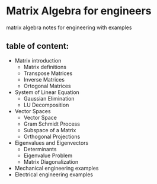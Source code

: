 # Matrix Algebra for engineers

matrix algebra notes for engineering with examples

## table of content:

- Matrix introduction
    - Matrix definitions
    - Transpose Matrices
    - Inverse Matrices
    - Ortogonal Matrices
- System of Linear Equation
    - Gaussian Elimination
    - LU Decomposition
- Vector Spaces
    - Vector Space
    - Gram Schmidt Process
    - Subspace of a Matrix
    - Orthogonal Projections
- Eigenvalues and Eigenvectors
    - Determinants
    - Eigenvalue Problem
    - Matrix Diagonalization
- Mechanical engineering examples
- Electrical engineering examples


